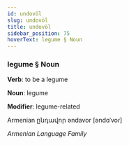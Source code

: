 ```yaml
---
id: undovöl
slug: undovöl
title: undovöl
sidebar_position: 75
hoverText: legume § Noun
---
```


### legume § Noun

**Verb**: to be a legume

**Noun**: legume

**Modifier**: legume-related

Armenian ընդավոր əndavor [əndɑˈvoɾ]

*Armenian Language Family*